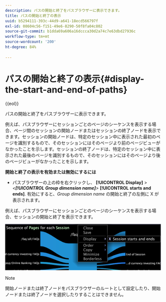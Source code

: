 ```yaml
---
description: パスの開始と終了をパスブラウザーに表示できます。
title: パスの開始と終了の表示
uuid: b5294111-393c-44d9-a641-18ecd566797f
exl-id: 08604c56-f151-49e6-8290-50f8fa04c802
source-git-commit: b1dda69a606a16dccca30d2a74c7e63dbd27936c
workflow-type: tm+mt
source-wordcount: '200'
ht-degree: 84%

---
```


# パスの開始と終了の表示{#display-the-start-and-end-of-paths}

{{eol}}

パスの開始と終了をパスブラウザーに表示できます。

例えば、パスブラウザーにセッションごとのページのシーケンスを表示する場合、ページ間のセッションの開始ノードまたはセッションの終了ノードを表示できます。セッションの開始ノードは、特定のセッション中に表示された最初のページを識別するもので、そのセッションにはそのページより前のページビューがなかったことを示します。セッションの終了ノードは、特定のセッション中に表示された最後のページを識別するもので、そのセッションにはそのページより後のページビューがなかったことを示します。

**開始と終了の表示を有効または無効にするには**

* パスブラウザーの上の枠を右クリックし、 **[!UICONTROL Display]** > *&lt;**[!UICONTROL Group dimension name]**>* **[!UICONTROL starts and ends]**. 有効にすると、*Group dimension name* の開始と終了の左側に X が表示されます。

例えば、パスブラウザーにセッションごとのページのシーケンスを表示する場合、セッションの開始と終了を表示できます。

![](assets/vis_PathBrowser_StartsAndEnds.png)

>[!NOTE]
>
>開始ノードまたは終了ノードをパスブラウザーのルートとして設定したり、開始ノードまたは終了ノードを選択したりすることはできません。
